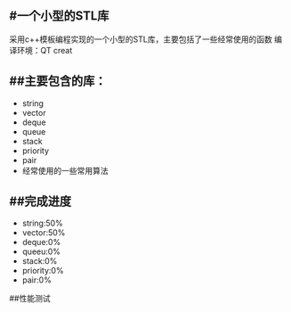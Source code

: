 #一个小型的STL库
---
采用c++模板编程实现的一个小型的STL库，主要包括了一些经常使用的函数
编译环境：QT creat

##主要包含的库：
---
- string
- vector
- deque
- queue
- stack
- priority
- pair
- 经常使用的一些常用算法

##完成进度
---
- string:50%
- vector:50%
- deque:0%
- queeu:0%
- stack:0%
- priority:0%
- pair:0%

##性能测试
